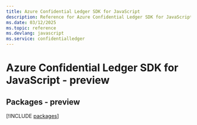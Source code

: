 ```yaml
---
title: Azure Confidential Ledger SDK for JavaScript
description: Reference for Azure Confidential Ledger SDK for JavaScript
ms.date: 03/12/2025
ms.topic: reference
ms.devlang: javascript
ms.service: confidentialledger
---
```

# Azure Confidential Ledger SDK for JavaScript - preview
## Packages - preview
[!INCLUDE [packages](confidential-ledger-index.md)]